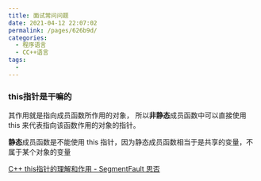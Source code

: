 ```yaml
---
title: 面试常问问题
date: 2021-04-12 22:07:02
permalink: /pages/626b9d/
categories:
  - 程序语言
  - CC++语言
tags:
  - 
---
```

### this指针是干嘛的

其作用就是指向成员函数所作用的对象，
所以**非静态**成员函数中可以直接使用 this 来代表指向该函数作用的对象的指针。

**静态**成员函数是不能使用 this 指针，因为静态成员函数相当于是共享的变量，不属于某个对象的变量

[C++ this指针的理解和作用 - SegmentFault 思否](https://segmentfault.com/a/1190000021146161)

